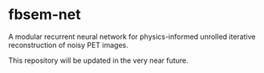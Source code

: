 # fbsem-net

A modular recurrent neural network for physics-informed unrolled iterative reconstruction of noisy PET images.

This repository will be updated in the very near future.